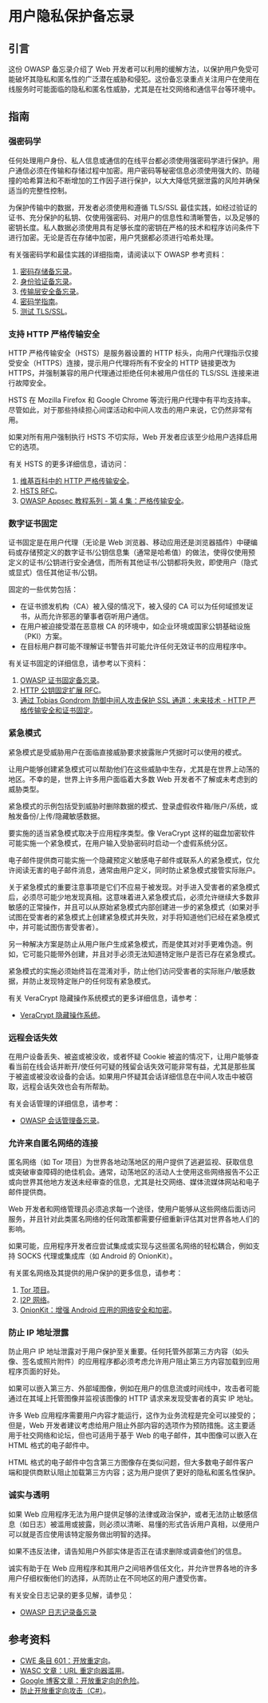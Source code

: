 # 用户隐私保护备忘录

## 引言

这份 OWASP 备忘录介绍了 Web 开发者可以利用的缓解方法，以保护用户免受可能破坏其隐私和匿名性的广泛潜在威胁和侵犯。这份备忘录重点关注用户在使用在线服务时可能面临的隐私和匿名性威胁，尤其是在社交网络和通信平台等环境中。

## 指南

### 强密码学

任何处理用户身份、私人信息或通信的在线平台都必须使用强密码学进行保护。用户通信必须在传输和存储过程中加密。用户密码等秘密信息必须使用强大的、防碰撞的哈希算法和不断增加的工作因子进行保护，以大大降低凭据泄露的风险并确保适当的完整性控制。

为保护传输中的数据，开发者必须使用和遵循 TLS/SSL 最佳实践，如经过验证的证书、充分保护的私钥、仅使用强密码、对用户的信息性和清晰警告，以及足够的密钥长度。私人数据必须使用具有足够长度的密钥在严格的技术和程序访问条件下进行加密。无论是否在存储中加密，用户凭据都必须进行哈希处理。

有关强密码学和最佳实践的详细指南，请阅读以下 OWASP 参考资料：

1. [密码存储备忘录](Cryptographic_Storage_Cheat_Sheet.md)。
2. [身份验证备忘录](Authentication_Cheat_Sheet.md)。
3. [传输层安全备忘录](Transport_Layer_Security_Cheat_Sheet.md)。
4. [密码学指南](https://wiki.owasp.org/index.php/Guide_to_Cryptography)。
5. [测试 TLS/SSL](https://owasp.org/www-project-web-security-testing-guide/stable/4-Web_Application_Security_Testing/09-Testing_for_Weak_Cryptography/01-Testing_for_Weak_SSL_TLS_Ciphers_Insufficient_Transport_Layer_Protection.html)。

### 支持 HTTP 严格传输安全

HTTP 严格传输安全（HSTS）是服务器设置的 HTTP 标头，向用户代理指示仅接受安全（HTTPS）连接，提示用户代理将所有不安全的 HTTP 链接更改为 HTTPS，并强制兼容的用户代理通过拒绝任何未被用户信任的 TLS/SSL 连接来进行故障安全。

HSTS 在 Mozilla Firefox 和 Google Chrome 等流行用户代理中有平均支持率。尽管如此，对于那些持续担心间谍活动和中间人攻击的用户来说，它仍然非常有用。

如果对所有用户强制执行 HSTS 不切实际，Web 开发者应该至少给用户选择启用它的选项。

有关 HSTS 的更多详细信息，请访问：

1. [维基百科中的 HTTP 严格传输安全](https://en.wikipedia.org/wiki/HTTP_Strict_Transport_Security)。
2. [HSTS RFC](https://tools.ietf.org/html/rfc6797)。
3. [OWASP Appsec 教程系列 - 第 4 集：严格传输安全](http://www.youtube.com/watch?v=zEV3HOuM_Vw)。

### 数字证书固定

证书固定是在用户代理（无论是 Web 浏览器、移动应用还是浏览器插件）中硬编码或存储预定义的数字证书/公钥信息集（通常是哈希值）的做法，使得仅使用预定义的证书/公钥进行安全通信，而所有其他证书/公钥都将失败，即使用户（隐式或显式）信任其他证书/公钥。

固定的一些优势包括：

- 在证书颁发机构（CA）被入侵的情况下，被入侵的 CA 可以为任何域颁发证书，从而允许邪恶的肇事者窃听用户通信。
- 在用户被迫接受潜在恶意根 CA 的环境中，如企业环境或国家公钥基础设施（PKI）方案。
- 在目标用户群可能不理解证书警告并可能允许任何无效证书的应用程序中。

有关证书固定的详细信息，请参考以下资料：

1. [OWASP 证书固定备忘录](Pinning_Cheat_Sheet.md)。
2. [HTTP 公钥固定扩展 RFC](https://tools.ietf.org/html/rfc7469)。
3. [通过 Tobias Gondrom 防御中间人攻击保护 SSL 通道：未来技术 - HTTP 严格传输安全和证书固定](https://owasp.org/www-pdf-archive/OWASP_defending-MITMA_APAC2012.pdf)。

### 紧急模式

紧急模式是受威胁用户在面临直接威胁要求披露账户凭据时可以使用的模式。

让用户能够创建紧急模式可以帮助他们在这些威胁中生存，尤其是在世界上动荡的地区。不幸的是，世界上许多用户面临着大多数 Web 开发者不了解或未考虑到的威胁类型。

紧急模式的示例包括受到威胁时删除数据的模式、登录虚假收件箱/账户/系统，或触发备份/上传/隐藏敏感数据。

要实施的适当紧急模式取决于应用程序类型。像 VeraCrypt 这样的磁盘加密软件可能实施一个紧急模式，在用户输入受胁密码时启动一个虚假系统分区。

电子邮件提供商可能实施一个隐藏预定义敏感电子邮件或联系人的紧急模式，仅允许阅读无害的电子邮件消息，通常由用户定义，同时防止紧急模式接管实际账户。

关于紧急模式的重要注意事项是它们不应易于被发现。对手进入受害者的紧急模式后，必须尽可能少地发现真相。这意味着进入紧急模式后，必须允许继续大多数非敏感的正常操作，并且可以从原始紧急模式内部创建进一步的紧急模式（如果对手试图在受害者的紧急模式上创建紧急模式并失败，对手将知道他们已经在紧急模式中，并可能试图伤害受害者）。

另一种解决方案是防止从用户账户生成紧急模式，而是使其对对手更难伪造。例如，它可能只能带外创建，并且对手必须无法知道特定账户是否已存在紧急模式。

紧急模式的实施必须始终旨在混淆对手，防止他们访问受害者的实际账户/敏感数据，并防止发现特定账户的任何现有紧急模式。

有关 VeraCrypt 隐藏操作系统模式的更多详细信息，请参考：

- [VeraCrypt 隐藏操作系统](https://www.veracrypt.fr/en/Hidden%20Operating%20System.html)。

### 远程会话失效

在用户设备丢失、被盗或被没收，或者怀疑 Cookie 被盗的情况下，让用户能够查看当前在线会话并断开/使任何可疑的残留会话失效可能非常有益，尤其是那些属于被盗或被没收设备的会话。如果用户怀疑其会话详细信息在中间人攻击中被窃取，远程会话失效也会有所帮助。

有关会话管理的详细信息，请参考：

- [OWASP 会话管理备忘录](Session_Management_Cheat_Sheet.md)。

### 允许来自匿名网络的连接

匿名网络（如 Tor 项目）为世界各地动荡地区的用户提供了逃避监视、获取信息或突破审查障碍的绝佳机会。通常，动荡地区的活动人士使用这些网络报告不公正或向世界其他地方发送未经审查的信息，尤其是社交网络、媒体流媒体网站和电子邮件提供商。

Web 开发者和网络管理员必须追求每一个途径，使用户能够从这些网络后面访问服务，并且针对此类匿名网络的任何政策都需要仔细重新评估其对世界各地人们的影响。

如果可能，应用程序开发者应尝试集成或实现与这些匿名网络的轻松耦合，例如支持 SOCKS 代理或集成库（如 Android 的 OnionKit）。

有关匿名网络及其提供的用户保护的更多信息，请参考：

1. [Tor 项目](https://www.torproject.org)。
2. [I2P 网络](http://www.i2p2.de)。
3. [OnionKit：增强 Android 应用的网络安全和加密](https://github.com/guardianproject/OnionKit)。

### 防止 IP 地址泄露

防止用户 IP 地址泄露对于用户保护至关重要。任何托管外部第三方内容（如头像、签名或照片附件）的应用程序都必须考虑允许用户阻止第三方内容加载到应用程序页面的好处。

如果可以嵌入第三方、外部域图像，例如在用户的信息流或时间线中，攻击者可能通过在其域上托管图像并监视该图像的 HTTP 请求来发现受害者的真实 IP 地址。

许多 Web 应用程序需要用户内容才能运行，这作为业务流程是完全可以接受的；但是，Web 开发者建议考虑给用户阻止外部内容的选项作为预防措施。这主要适用于社交网络和论坛，但也可适用于基于 Web 的电子邮件，其中图像可以嵌入在 HTML 格式的电子邮件中。

HTML 格式的电子邮件中包含第三方图像存在类似问题，但大多数电子邮件客户端和提供商默认阻止加载第三方内容；这为用户提供了更好的隐私和匿名性保护。

### 诚实与透明

如果 Web 应用程序无法为用户提供足够的法律或政治保护，或者无法防止敏感信息（如日志）被滥用或披露，则必须以清晰、易懂的形式告诉用户真相，以便用户可以就是否应使用该特定服务做出明智的选择。

如果不违反法律，请告知用户外部实体是否正在请求删除或调查他们的信息。

诚实有助于在 Web 应用程序和其用户之间培养信任文化，并允许世界各地的许多用户仔细权衡他们的选择，从而防止在不同地区的用户遭受伤害。

有关安全日志记录的更多见解，请参见：

- [OWASP 日志记录备忘录](Logging_Cheat_Sheet.md)

## 参考资料

- [CWE 条目 601：开放重定向](http://cwe.mitre.org/data/definitions/601.html)。
- [WASC 文章：URL 重定向器滥用](http://projects.webappsec.org/w/page/13246981/URL%20Redirector%20Abuse)。
- [Google 博客文章：开放重定向的危险](http://googlewebmastercentral.blogspot.com/2009/01/open-redirect-urls-is-your-site-being.html)。
- [防止开放重定向攻击（C\#）](http://www.asp.net/mvc/tutorials/security/preventing-open-redirection-attacks)。
